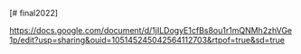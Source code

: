 [# final2022]


https://docs.google.com/document/d/1jILDogyE1cfBs8ou1r1mQNMh2zhVGe1p/edit?usp=sharing&ouid=105145245042564112703&rtpof=true&sd=true
